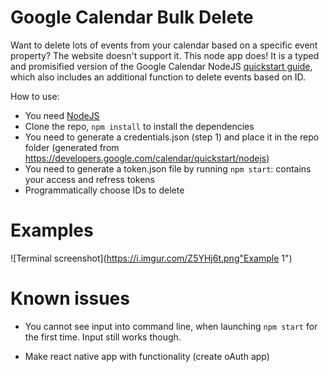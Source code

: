 # Google Calendar Bulk Delete
Want to delete lots of events from your calendar based on a specific event property? The website doesn't support it. This node app does! It is a typed and promisified version of the Google Calendar NodeJS [quickstart guide](https://developers.google.com/calendar/quickstart/nodejs), which also includes an additional function to delete events based on ID.

How to use:
- You need [NodeJS](https://nodejs.org/)
- Clone the repo, `npm install` to install the dependencies
- You need to generate a credentials.json (step 1) and place it in the repo folder (generated from https://developers.google.com/calendar/quickstart/nodejs)
- You need to generate a token.json file by running `npm start`: contains your access and refress tokens
- Programmatically choose IDs to delete

# Examples
![Terminal screenshot](https://i.imgur.com/Z5YHj6t.png"Example 1")

# Known issues
- You cannot see input into command line, when launching `npm start` for the first time. Input still works though.

- Make react native app with functionality (create oAuth app)